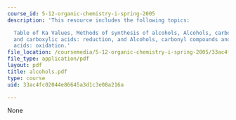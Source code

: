 ```yaml
---
course_id: 5-12-organic-chemistry-i-spring-2005
description: 'This resource includes the following topics:

  Table of Ka Values, Methods of synthesis of alcohols, Alcohols, carbonyl compounds
  and carboxylic acids: reduction, and Alcohols, carbonyl compounds and carboxylic
  acids: oxidation.'
file_location: /coursemedia/5-12-organic-chemistry-i-spring-2005/33ac4fc02044e86645a3d1c3e08a216a_alcohols.pdf
file_type: application/pdf
layout: pdf
title: alcohols.pdf
type: course
uid: 33ac4fc02044e86645a3d1c3e08a216a

---
```

None